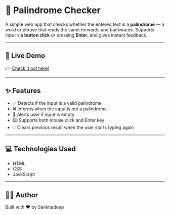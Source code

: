 # 🧠 Palindrome Checker

A simple web app that checks whether the entered text is a **palindrome** — a word or phrase that reads the same forwards and backwards. Supports input via **button click** or pressing **Enter**, and gives instant feedback.

---

## 🚀 Live Demo

👉 [Check it out here!](https://sankhadeep02.github.io/Web-development/Palindrome-checker/)  

---

## ✨ Features

- ✅ Detects if the input is a valid palindrome
- ❌ Informs when the input is *not* a palindrome
- 📛 Alerts user if input is empty
- ⌨️ Supports both mouse click and Enter key
- 💡 Clears previous result when the user starts typing again

---

## 💻 Technologies Used

- HTML
- CSS 
- JavaScript 

---

## 🧑‍💻 Author

Built with ❤️ by Sankhadeep 

